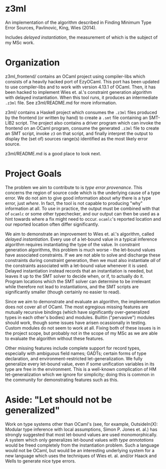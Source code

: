 # z3ml

An implementation of the algorithm described in Finding Minimum Type Error Sources, Pavlinovic, King, Wies (2014).

Includes _delayed instantiation_, the measurement of which is the subject of my MSc work.

# Organization

z3ml_frontend/ contains an OCaml project using compiler-libs which consists of a heavily hacked port of EzyOCaml. This port has been updated to use compiler-libs and to work with version 4.13.1 of OCaml. Then, it has been hacked to implement Wies et. al.'s constraint generation algorithm with delayed instantiation. When this tool runs, it produces an intermediate `.z3ml` file. See z3ml/README.md for more information.

z3ml/ contains a Haskell project which consumes the `.z3ml` files produced by the frontend (or written by hand) to create a `.smt` file containing an SMT-LIB2 script. The project also contains a driver program which can invoke the frontend on an OCaml program, consume the generated `.z3ml` file to create an SMT script, invoke `z3` on that script, and finally interpret the output to display the (set of) sources range(s) identified as the most likely error source.

z3ml/README.md is a good place to look next.

# Project Goals

The problem we aim to contribute to is _type error provenance_. This concerns the region of source code which is the underlying cause of a type error.
We do not aim to give good information about _why_ there is a type error, just _where_. In fact, the tool is not capable to producing "why" information at all.
To use in practice, the output must be combined with that of `ocamlc` or some other typechecker,
and our output can then be used as a hint towards where a fix might need to occur.
`ocamlc`'s reported location and our reported location often differ significantly.

We aim to demonstrate an improvement to Wies et. al.'s algorithm, called _delayed instantiation_.
Every use of a let-bound value in a typical inference algorithm requires instantiating the type of the value.
In constraint generation algorithms, this problem is much worse - the let-bound values have associated constraints.
If we are not able to solve and discharge these constraints during constraint generation, then we must also instantiate _all_ of the constraints associated with a let-bound value whenever it is used.
Delayed instantiation instead records that an instantiation is needed, but leaves it up to the SMT solver to decide when, or if, to actually do it.
Program locations which the SMT solver can determine to be irrelevant while therefore not lead to instantiations, and the SMT scripts are significantly smaller (though certainly no easier to read).

Since we aim to demonstrate and evaluate an algorithm, the implementation does not cover all of OCaml. The most egregious missing features are mutually recursive bindings (which have significantly over-generalized types in each other's bodies) and modules. Builtin ("pervasive") modules should work, though some issues have arisen ocassionally in testing. Custom modules do not seem to work at all. Fixing both of these issues is in the project scope, but probably not in the scope of my MSc as we are able to evaluate the algorithm without these features.

Other missing features include complete support for record types, especially with ambiguous field names; GADTs; certain forms of type declaration, and environment-restricted let-generalization. We fully generalize every let-bound value, even if some unification variables in its type are free in the environment. This is a well-known complication of HM let-generalization which we ignore for simplicity; doing this is common in the community for demonstrating features such as this.

# Aside: "Let should not be generalized"

Work on type systems other than OCaml's (see, for example, OutsideIn(X): Modular type inference with local assumptions, Simon P. Jones et. al.) has strongly suggested that most let-bound values are used monomorphically.
A system which only generalizes let-bound values _with type annotations_ would be freed completely from the instantiation problem.
Such a language would not be OCaml, but would be an interesting underlying system for a new language which uses the techniques of Wies et. al. and/or Haack and Wells to generate nice type errors.


